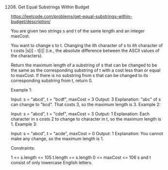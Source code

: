 1208. Get Equal Substrings Within Budget



https://leetcode.com/problems/get-equal-substrings-within-budget/description/



You are given two strings s and t of the same length and an integer maxCost.

You want to change s to t. Changing the ith character of s to ith character of t costs |s[i] - t[i]| (i.e., the absolute difference between the ASCII values of the characters).

Return the maximum length of a substring of s that can be changed to be the same as the corresponding substring of t with a cost less than or equal to maxCost. If there is no substring from s that can be changed to its corresponding substring from t, return 0.

 

Example 1:

Input: s = "abcd", t = "bcdf", maxCost = 3
Output: 3
Explanation: "abc" of s can change to "bcd".
That costs 3, so the maximum length is 3.
Example 2:

Input: s = "abcd", t = "cdef", maxCost = 3
Output: 1
Explanation: Each character in s costs 2 to change to character in t,  so the maximum length is 1.
Example 3:

Input: s = "abcd", t = "acde", maxCost = 0
Output: 1
Explanation: You cannot make any change, so the maximum length is 1.
 

Constraints:

1 <= s.length <= 105
t.length == s.length
0 <= maxCost <= 106
s and t consist of only lowercase English letters.
